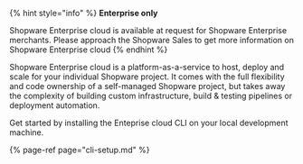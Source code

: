{% hint style="info" %}
**Enterprise only** 

Shopware Enterprise cloud is available at request for Shopware Enterprise merchants. Please approach the Shopware Sales to get more information on Shopware Enterprise cloud
{% endhint %}

Shopware Enterprise cloud is a platform-as-a-service to host, deploy and scale for your individual Shopware project.
It comes with the full flexibility and code ownership of a self-managed Shopware project, but takes away the complexity of building custom infrastructure, build & testing pipelines or deployment automation.

Get started by installing the Enteprise cloud CLI on your local development machine.

{% page-ref page="cli-setup.md" %}
